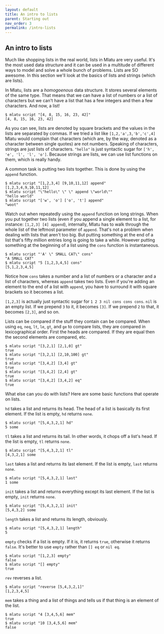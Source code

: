 ```yaml
---
layout: default
title: An intro to lists
parent: Starting out
nav_order: 3
permalink: /intro-lists
---
```


## An intro to lists

Much like shopping lists in the real world, lists in Mlatu are very useful. It's the most used data structure and it can be used in a multitude of different ways to model and solve a whole bunch of problems. Lists are SO awesome. In this section we'll look at the basics of lists and strings (which are lists).

In Mlatu, lists are a *homogoenous* data structure. It stores several elements of the same type. That means that we can have a list of numbers or a list of characters but we can't have a list that has a few integers and then a few characters. And now, a list!

```shell
$ mlatu script "[4, 8, 15, 16, 23, 42]"
[4, 8, 15, 16, 23, 42]
```

As you can see, lists are denoted by square brackets and the values in the lists are separated by commas. If we tried a list like `[1,2,'a',3,'b','c',4]` Mlatu would complain that characters (which are, by the way, denoted as a character between single quotes) are not numbers. Speaking of characters, strings are just lists of characters. `"hello"` is just syntactic sugar for `['h', 'e', 'l', 'l', 'o']`. Because strings are lists, we can use list functions on them, which is really handy.

A common task is putting two lists together. This is done by using the `append` function.

```shell
$ mlatu script "[1,2,3,4] [9,10,11,12] append"
[1,2,3,4,9,10,11,12]  
$ mlatu script "\"hello\" \" \" append \"world\""
"hello world"
$ mlatu script "['w', 'o'] ['o', 't'] append"
"woot"
```

Watch out when repeatedly using the `append` function on long strings. When you put together two lists (even if you append a single element to a list, for instance: `[1,2,3] [4] append`), internally, Mlatu has to walk through the whole list of the leftmost parameter of `append`. That's not a problem when dealing with lists that aren't too big. But putting something at the end of a list that's fifty million entries long is going to take a while. However putting something at the beginning of a list using the `cons` function is instantaneous.

```shell
$ mlatu script "'A' \" SMALL CAT\" cons"
"A SMALL CAT"
$ mlatu script "5 [1,2,3,4,5] cons"
[5,1,2,3,4,5]
```

Notice how `cons` takes a number and a list of numbers or a character and a list of characters, whereas `append` takes two lists. Even if you're adding an element to the end of a list with `append`, you have to surround it with square brackets so it becomes a list.

`[1,2,3]` is actually just syntactic sugar for `1 2 3 nil cons cons cons`. `nil` is an empty list. If we prepend `3` to it, it becomes `[3]`. If we prepend `2` to that, it becomes `[2,3]`, and so on.

Lists can be compared if the stuff they contain can be compared. When using `eq`, `neq`, `lt`, `le`, `gt`, and `ge` to compare lists, they are compared in lexicographical order. First the heads are compared. If they are equal then the second elements are compared, etc.

```shell
$ mlatu script "[3,2,1] [2,1,0] gt"
true 
$ mlatu script "[3,2,1] [2,10,100] gt"
true 
$ mlatu script "[3,4,2] [3,4] gt" 
true 
$ mlatu script "[3,4,2] [2,4] gt"
true 
$ mlatu script "[3,4,2] [3,4,2] eq"
true
```

What else can you do with lists? Here are some basic functions that operate on lists.

`hd` takes a list and returns its head. The head of a list is basically its first element. If the list is empty, `hd` returns `none`.

```shell
$ mlatu script "[5,4,3,2,1] hd" 
5 some
```

`tl` takes a list and returns its tail. In other words, it chops off a list's head. If the list is empty, `tl` returns `none`.

```shell
$ mlatu script "[5,4,3,2,1] tl"
[4,3,2,1] some
```

`last` takes a list and returns its last element. If the list is empty, `last` returns `none`.

```shell
$ mlatu script "[5,4,3,2,1] last"
1 some
```

`init` takes a list and returns everything except its last element. If the list is empty, `init` returns `none`.

```shell
$ mlatu script "[5,4,3,2,1] init"
[5,4,3,2] some
```

`length` takes a list and returns its length, obviously.

```shell
$ mlatu script "[5,4,3,2,1] length"
5
```

`empty` checks if a list is empty. If it is, it returns `true`, otherwise it returns `false`. It's better to use `empty` rather than `[] eq` or `nil eq`.

```shell
$ mlatu script "[1,2,3] empty"
false 
$ mlatu script "[] empty"
true
```

`rev` reverses a list.

```shell
$ mlatu script "reverse [5,4,3,2,1]"
[1,2,3,4,5]
```

`mem` takes a thing and a list of things and tells us if that thing is an element of the list.

```shell
$ mlatu script "4 [3,4,5,6] mem"
true 
$ mlatu script "10 [3,4,5,6] mem"
false
```